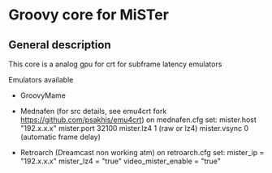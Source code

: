 # Groovy core for MiSTer

## General description
This core is a analog gpu for crt for subframe latency emulators

Emulators available

* GroovyMame

  
* Mednafen (for src details, see emu4crt fork https://github.com/psakhis/emu4crt)
  on mednafen.cfg set:
   mister.host "192.x.x.x"
   mister.port 32100
   mister.lz4 1 (raw or lz4)
   mister.vsync 0 (automatic frame delay)
  
* Retroarch (Dreamcast non working atm)
  on retroarch.cfg set:
   mister_ip = "192.x.x.x"
   mister_lz4 = "true"
   video_mister_enable = "true"






